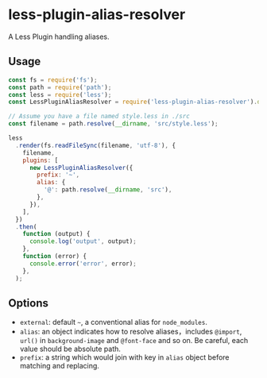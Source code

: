 # less-plugin-alias-resolver

A Less Plugin handling aliases.

## Usage

```js
const fs = require('fs');
const path = require('path');
const less = require('less');
const LessPluginAliasResolver = require('less-plugin-alias-resolver').default;

// Assume you have a file named style.less in ./src
const filename = path.resolve(__dirname, 'src/style.less');

less
  .render(fs.readFileSync(filename, 'utf-8'), {
    filename,
    plugins: [
      new LessPluginAliasResolver({
        prefix: '~',
        alias: {
          '@': path.resolve(__dirname, 'src'),
        },
      }),
    ],
  })
  .then(
    function (output) {
      console.log('output', output);
    },
    function (error) {
      console.error('error', error);
    },
  );
```

## Options

- `external`: default `~`, a conventional alias for `node_modules`.
- `alias`: an object indicates how to resolve aliases，includes `@import`, `url()` in `background-image` and `@font-face` and so on. Be careful, each value should be absolute path.
- `prefix`: a string which would join with key in `alias` object before matching and replacing.
